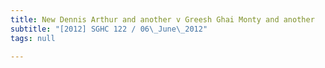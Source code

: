 ```yaml
---
title: New Dennis Arthur and another v Greesh Ghai Monty and another
subtitle: "[2012] SGHC 122 / 06\_June\_2012"
tags: null

---
```


